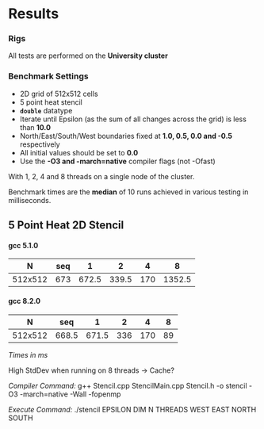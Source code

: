 # Results

### Rigs
All tests are performed on the **University cluster**

### Benchmark Settings

- 2D grid of 512x512 cells
- 5 point heat stencil
- **`double`** datatype
- Iterate until Epsilon (as the sum of all changes across the grid) is less than **10.0**
- North/East/South/West boundaries fixed at **1.0, 0.5, 0.0 and -0.5** respectively
- All initial values should be set to **0.0**
- Use the **-O3 and -march=native** compiler flags (not -Ofast)

With 1, 2, 4 and 8 threads on a single node of the cluster.

Benchmark times are the **median** of 10 runs achieved in various testing in milliseconds.

## 5 Point Heat 2D Stencil

#### gcc 5.1.0

| N | seq | 1 | 2 | 4 | 8 |
|------|-------|--------|--------|--------|--------|
| 512x512 | 673 | 672.5 | 339.5 | 170 | 1352.5 |

#### gcc 8.2.0

| N | seq | 1 | 2 | 4 | 8 |
|------|-------|--------|--------|--------|--------|
| 512x512 | 668.5 | 671.5 | 336 | 170 | 89 |

_Times in ms_

High StdDev when running on 8 threads -> Cache?

_Compiler Command:_  g++ Stencil.cpp StencilMain.cpp Stencil.h -o stencil -O3 -march=native -Wall -fopenmp

_Execute Command:_ ./stencil EPSILON DIM N THREADS WEST EAST NORTH SOUTH
